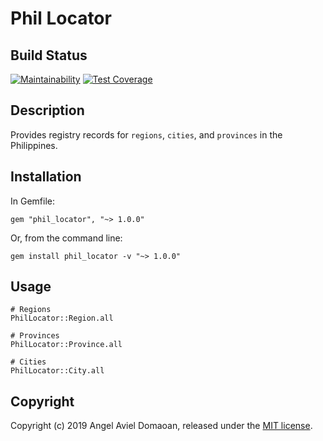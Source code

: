# Phil Locator

## Build Status
[![Maintainability](https://api.codeclimate.com/v1/badges/9cc2694e0d4b21080edc/maintainability)](https://codeclimate.com/github/tenshiAMD/phil_locator/maintainability)
[![Test Coverage](https://api.codeclimate.com/v1/badges/9cc2694e0d4b21080edc/test_coverage)](https://codeclimate.com/github/tenshiAMD/phil_locator/test_coverage)

## Description
Provides registry records for `regions`, `cities`, and `provinces` in the Philippines.

## Installation

In Gemfile:
```
gem "phil_locator", "~> 1.0.0"
```

Or, from the command line:
```
gem install phil_locator -v "~> 1.0.0"
```
    
## Usage

```
# Regions
PhilLocator::Region.all

# Provinces
PhilLocator::Province.all

# Cities
PhilLocator::City.all
```

## Copyright

Copyright (c) 2019 Angel Aviel Domaoan, released under the [MIT license](/LICENSE).
